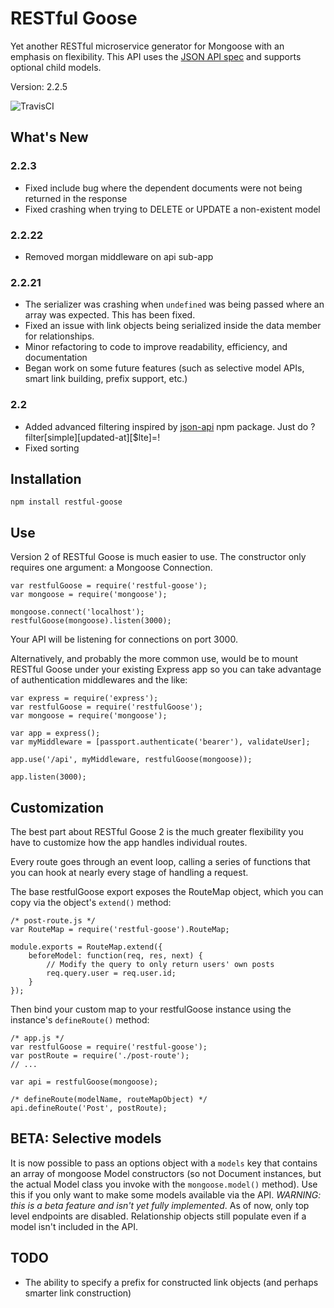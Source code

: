 # RESTful Goose

Yet another RESTful microservice generator for Mongoose with an emphasis on flexibility. This API uses the [JSON API spec](http://jsonapi.org/) and supports optional child models.

Version: 2.2.5

![TravisCI](https://travis-ci.org/joeyfromspace/restful-goose.svg?branch=master)

## What's New
### 2.2.3
- Fixed include bug where the dependent documents were not being returned in the response
- Fixed crashing when trying to DELETE or UPDATE a non-existent model

### 2.2.22
- Removed morgan middleware on api sub-app

### 2.2.21
- The serializer was crashing when `undefined` was being passed where an array was expected. This has been fixed.
- Fixed an issue with link objects being serialized inside the data member for relationships.
- Minor refactoring to code to improve readability, efficiency, and documentation
- Began work on some future features (such as selective model APIs, smart link building, prefix support, etc.)

### 2.2
- Added advanced filtering inspired by [json-api](https://www.npmjs.com/package/json-api#filtering) npm package. Just do ?filter[simple][updated-at][$lte]=<timestamp>!
- Fixed sorting

## Installation
```
npm install restful-goose
```

## Use
Version 2 of RESTful Goose is much easier to use. The constructor only requires one argument: a Mongoose Connection.

```
var restfulGoose = require('restful-goose');
var mongoose = require('mongoose');

mongoose.connect('localhost');
restfulGoose(mongoose).listen(3000);
```

Your API will be listening for connections on port 3000.

Alternatively, and probably the more common use, would be to mount RESTful Goose under your existing Express app so you can take advantage of authentication middlewares and the like:

 ```
 var express = require('express');
 var restfulGoose = require('restfulGoose');
 var mongoose = require('mongoose');

 var app = express();
 var myMiddleware = [passport.authenticate('bearer'), validateUser];

 app.use('/api', myMiddleware, restfulGoose(mongoose));

 app.listen(3000);
 ```

## Customization
The best part about RESTful Goose 2 is the much greater flexibility you have to customize how the app handles individual routes.

Every route goes through an event loop, calling a series of functions that you can hook at nearly every stage of handling a request.

The base restfulGoose export exposes the RouteMap object, which you can copy via the object's `extend()` method:

```
/* post-route.js */
var RouteMap = require('restful-goose').RouteMap;

module.exports = RouteMap.extend({
    beforeModel: function(req, res, next) {
        // Modify the query to only return users' own posts
        req.query.user = req.user.id;
    }
});
```

Then bind your custom map to your restfulGoose instance using the instance's `defineRoute()` method:

```
/* app.js */
var restfulGoose = require('restful-goose');
var postRoute = require('./post-route');
// ...

var api = restfulGoose(mongoose);

/* defineRoute(modelName, routeMapObject) */
api.defineRoute('Post', postRoute);
```

## BETA: Selective models
It is now possible to pass an options object with a `models` key that contains an array of mongoose Model constructors (so not Document instances, but the actual Model class you invoke with the `mongoose.model()` method). 
Use this if you only want to make some models available via the API. *WARNING: this is a beta feature and isn't yet fully implemented*. As of now, only top level endpoints are disabled. Relationship objects still populate
even if a model isn't included in the API.

## TODO
* The ability to specify a prefix for constructed link objects (and perhaps smarter link construction)